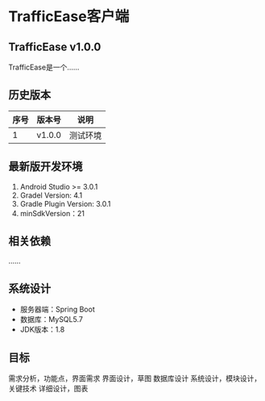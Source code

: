 # TrafficEase客户端

## TrafficEase v1.0.0

TrafficEase是一个……

## 历史版本

| 序号 | 版本号 | 说明 |
|---|--------|-----------|
| 1 | v1.0.0 | 测试环境 |


## 最新版开发环境

1. Android Studio >= 3.0.1
2. Gradel Version: 4.1
3. Gradle Plugin Version: 3.0.1
4. minSdkVersion：21

## 相关依赖

……

## 系统设计

- 服务器端：Spring Boot
- 数据库：MySQL5.7
- JDK版本：1.8

## 目标

需求分析，功能点，界面需求
界面设计，草图
数据库设计
系统设计，模块设计，关键技术
详细设计，图表